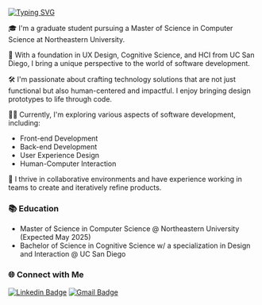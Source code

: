 <a href="https://git.io/typing-svg"><img src="https://readme-typing-svg.demolab.com?font=Lato&pause=1000&random=false&width=435&lines=Hello%2C+nice+to+meet+you!%F0%9F%91%8B%F0%9F%91%8B%F0%9F%91%8B" alt="Typing SVG" /></a>

🎓 I'm a graduate student pursuing a Master of Science in Computer Science at Northeastern University.

🌟 With a foundation in UX Design, Cognitive Science, and HCI from UC San Diego, I bring a unique perspective to the world of software development.

🛠️ I'm passionate about crafting technology solutions that are not just functional but also human-centered and impactful. I enjoy bringing design prototypes to life through code.

👨‍💻 Currently, I'm exploring various aspects of software development, including:
- Front-end Development
- Back-end Development
- User Experience Design
- Human-Computer Interaction

🤝 I thrive in collaborative environments and have experience working in teams to create and iteratively refine products.

### 📚 Education
- Master of Science in Computer Science @ Northeastern University (Expected May 2025)
- Bachelor of Science in Cognitive Science w/ a specialization in Design and Interaction @ UC San Diego

### 🌐 Connect with Me
[![Linkedin Badge](https://img.shields.io/badge/-baikhsam-blue?style=flat-square&logo=Linkedin&logoColor=white&link=https://www.linkedin.com/in/baikhsam/)](https://www.linkedin.com/in/baikhsam/)
[![Gmail Badge](https://img.shields.io/badge/baik.h@northeastern.edu-c14438?style=flat-square&logo=Gmail&logoColor=white&link=mailto:baik.h@northeastern.edu)](mailto:baik.h@northeastern.edu)